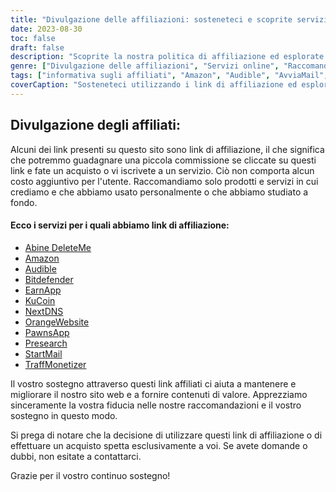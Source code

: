 ```yaml
---
title: "Divulgazione delle affiliazioni: sosteneteci e scoprite servizi straordinari"
date: 2023-08-30
toc: false
draft: false
description: "Scoprite la nostra politica di affiliazione ed esplorate servizi di prim'ordine come Amazon, Audible, StartMail e altri ancora."
genre: ["Divulgazione delle affiliazioni", "Servizi online", "Raccomandazioni sui prodotti", "Prodotti digitali", "Marketing di affiliazione", "Guadagni online", "Monetizzazione del sito web", "Guadagnare online", "Marketing su Internet", "Trasparenza"]
tags: ["informativa sugli affiliati", "Amazon", "Audible", "AvviaMail", "Bitdefender", "Cancellami", "ProssimoDNS", "PawnsApp", "TraffMonetizer", "EarnApp", "Ricerca preliminare", "ArancioneSito web", "guadagnare online", "raccomandazioni di prodotto", "prodotti digitali", "servizi online", "monetizzazione", "entrate del sito web", "affiliati", "reddito online", "trasparenza", "marketing su internet", "business online", "divulgazione degli utili", "link affiliati", "sostenendoci", "potenziale di guadagno", "sostegno finanziario", "partnership commerciali", "raccomandazioni affidabili", "dare potere ai lettori"]
coverCaption: "Sosteneteci utilizzando i link di affiliazione ed esplorate i servizi di alto livello per le vostre iniziative online."
---
```


## **Divulgazione degli affiliati:**

Alcuni dei link presenti su questo sito sono link di affiliazione, il che significa che potremmo guadagnare una piccola commissione se cliccate su questi link e fate un acquisto o vi iscrivete a un servizio. Ciò non comporta alcun costo aggiuntivo per l'utente. Raccomandiamo solo prodotti e servizi in cui crediamo e che abbiamo usato personalmente o che abbiamo studiato a fondo.

#### Ecco i servizi per i quali abbiamo link di affiliazione:

- [Abine DeleteMe](https://joindeleteme.com/refer?coupon=RFR-40867-7DWHR4)
- [Amazon](https://amzn.to/47bpscS)
- [Audible](https://amzn.to/3O5yM9p)
- [Bitdefender](https://bitdefender.f9tmep.net/k0Wq1n)
- [EarnApp](https://earnapp.com/i/c1dllee)
- [KuCoin](https://www.kucoin.com/r/af/QBSSSM2W)
- [NextDNS](https://nextdns.io/?from=37pk8rg9)
- [OrangeWebsite](https://affiliate.orangewebsite.com/idevaffiliate.php?id=12501_0_1_5)
- [PawnsApp](https://pawns.app/?r=2092802)
- [Presearch](https://presearch.com/signup?rid=4754563)
- [StartMail](https://www.startmail.com/en/partner/?ref=sos&tap_s=3999900-469b6c&tm_undefined=undefined)
- [TraffMonetizer](https://traffmonetizer.com/?aff=242022)

Il vostro sostegno attraverso questi link affiliati ci aiuta a mantenere e migliorare il nostro sito web e a fornire contenuti di valore. Apprezziamo sinceramente la vostra fiducia nelle nostre raccomandazioni e il vostro sostegno in questo modo.

Si prega di notare che la decisione di utilizzare questi link di affiliazione o di effettuare un acquisto spetta esclusivamente a voi. Se avete domande o dubbi, non esitate a contattarci.

Grazie per il vostro continuo sostegno!
